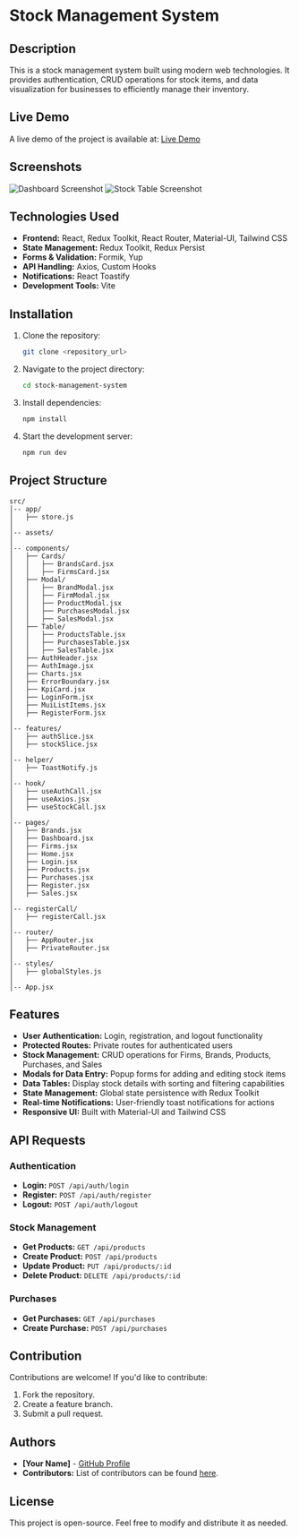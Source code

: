 # Stock Management System

## Description
This is a stock management system built using modern web technologies. It provides authentication, CRUD operations for stock items, and data visualization for businesses to efficiently manage their inventory.

## Live Demo
A live demo of the project is available at: [Live Demo](<demo_url>)

## Screenshots
![Dashboard Screenshot](<screenshot_url>)
![Stock Table Screenshot](<screenshot_url>)

## Technologies Used
- **Frontend:** React, Redux Toolkit, React Router, Material-UI, Tailwind CSS
- **State Management:** Redux Toolkit, Redux Persist
- **Forms & Validation:** Formik, Yup
- **API Handling:** Axios, Custom Hooks
- **Notifications:** React Toastify
- **Development Tools:** Vite

## Installation
1. Clone the repository:
   ```sh
   git clone <repository_url>
   ```
2. Navigate to the project directory:
   ```sh
   cd stock-management-system
   ```
3. Install dependencies:
   ```sh
   npm install
   ```
4. Start the development server:
   ```sh
   npm run dev
   ```

## Project Structure
```
src/
│-- app/
│   ├── store.js
│
│-- assets/
│
│-- components/
│   ├── Cards/
│   │   ├── BrandsCard.jsx
│   │   ├── FirmsCard.jsx
│   ├── Modal/
│   │   ├── BrandModal.jsx
│   │   ├── FirmModal.jsx
│   │   ├── ProductModal.jsx
│   │   ├── PurchasesModal.jsx
│   │   ├── SalesModal.jsx
│   ├── Table/
│   │   ├── ProductsTable.jsx
│   │   ├── PurchasesTable.jsx
│   │   ├── SalesTable.jsx
│   ├── AuthHeader.jsx
│   ├── AuthImage.jsx
│   ├── Charts.jsx
│   ├── ErrorBoundary.jsx
│   ├── KpiCard.jsx
│   ├── LoginForm.jsx
│   ├── MuiListItems.jsx
│   ├── RegisterForm.jsx
│
│-- features/
│   ├── authSlice.jsx
│   ├── stockSlice.jsx
│
│-- helper/
│   ├── ToastNotify.js
│
│-- hook/
│   ├── useAuthCall.jsx
│   ├── useAxios.jsx
│   ├── useStockCall.jsx
│
│-- pages/
│   ├── Brands.jsx
│   ├── Dashboard.jsx
│   ├── Firms.jsx
│   ├── Home.jsx
│   ├── Login.jsx
│   ├── Products.jsx
│   ├── Purchases.jsx
│   ├── Register.jsx
│   ├── Sales.jsx
│
│-- registerCall/
│   ├── registerCall.jsx
│
│-- router/
│   ├── AppRouter.jsx
│   ├── PrivateRouter.jsx
│
│-- styles/
│   ├── globalStyles.js
│
│-- App.jsx
```

## Features
- **User Authentication:** Login, registration, and logout functionality
- **Protected Routes:** Private routes for authenticated users
- **Stock Management:** CRUD operations for Firms, Brands, Products, Purchases, and Sales
- **Modals for Data Entry:** Popup forms for adding and editing stock items
- **Data Tables:** Display stock details with sorting and filtering capabilities
- **State Management:** Global state persistence with Redux Toolkit
- **Real-time Notifications:** User-friendly toast notifications for actions
- **Responsive UI:** Built with Material-UI and Tailwind CSS

## API Requests
### Authentication
- **Login:** `POST /api/auth/login`
- **Register:** `POST /api/auth/register`
- **Logout:** `POST /api/auth/logout`

### Stock Management
- **Get Products:** `GET /api/products`
- **Create Product:** `POST /api/products`
- **Update Product:** `PUT /api/products/:id`
- **Delete Product:** `DELETE /api/products/:id`

### Purchases
- **Get Purchases:** `GET /api/purchases`
- **Create Purchase:** `POST /api/purchases`


## Contribution
Contributions are welcome! If you'd like to contribute:
1. Fork the repository.
2. Create a feature branch.
3. Submit a pull request.

## Authors
- **[Your Name]** - [GitHub Profile](<github_url>)
- **Contributors:** List of contributors can be found [here](<contributors_url>).

## License
This project is open-source. Feel free to modify and distribute it as needed.

